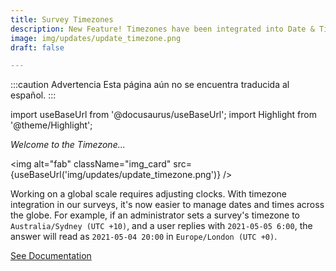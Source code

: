 ```yaml
---
title: Survey Timezones 
description: New Feature! Timezones have been integrated into Date & Time components, making it easier to work with date data.
image: img/updates/update_timezone.png
draft: false

---
```


:::caution Advertencia
Esta página aún no se encuentra traducida al español.
:::

import useBaseUrl from '@docusaurus/useBaseUrl'; 
import Highlight from '@theme/Highlight';


<div className="align-center">
<div className="card">
<div className="card__header">

<span className="hero__subtitle"><em>Welcome to the Timezone...</em></span>

</div>
<div className="card__image">

<img alt="fab" className="img_card" src={useBaseUrl('img/updates/update_timezone.png')} />
<br/>

</div>
<div className="card__body">

Working on a global scale requires adjusting clocks. With timezone integration in our surveys, it's now easier to manage dates and times across the globe. For example, if an administrator sets a survey's timezone to `Australia/Sydney (UTC +10)`, and a user replies with `2021-05-05 6:00`, the answer will read as `2021-05-04 20:00` in `Europe/London (UTC +0)`.

</div>
<div className="card__footer text-center align-padding-center">

<a className="button button--info button--block" href="/docs/documentation/admin/survey/components/date_and_time">See Documentation</a>
<br/>

</div>
</div>
</div>

